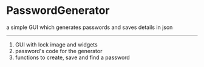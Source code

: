 # PasswordGenerator

a simple GUI which generates passwords and saves details in json

----
1) GUI with lock image and widgets
2) password's code for the generator
3) functions to create, save and find a password
